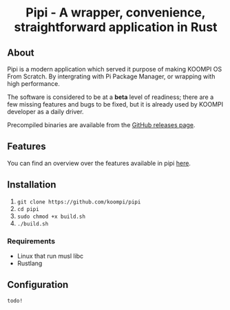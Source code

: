 <h1 align="center">Pipi - A wrapper, convenience, straightforward application in Rust</h1>


## About
Pipi is a modern application which served it purpose of making KOOMPI OS From Scratch. By intergrating with Pi Package Manager, or wrapping with high performance.

The software is considered to be at a **beta** level of readiness; there are
a few missing features and bugs to be fixed, but it is already used by KOOMPI developer as a daily driver.

Precompiled binaries are available from the [GitHub releases page](https://github.com/pipi/pipi/releases).


## Features

You can find an overview over the features available in pipi [here](./docs/features.md).


## Installation

1. `git clone https://github.com/koompi/pipi`
2. `cd pipi`
3. `sudo chmod +x build.sh`
4. `./build.sh`

### Requirements

- Linux that run musl libc
- Rustlang

## Configuration

`todo!`
